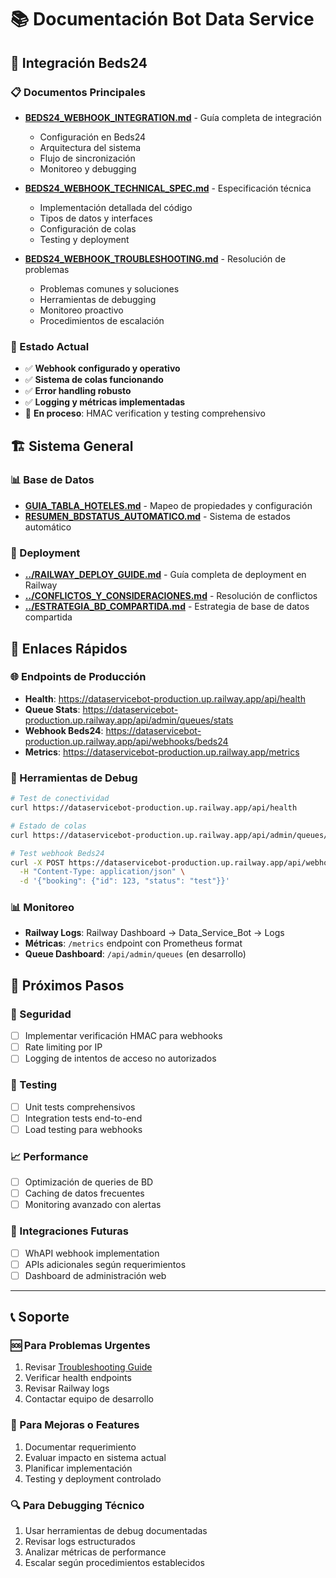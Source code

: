 # 📚 Documentación Bot Data Service

## 🏨 Integración Beds24

### 📋 Documentos Principales
- **[BEDS24_WEBHOOK_INTEGRATION.md](BEDS24_WEBHOOK_INTEGRATION.md)** - Guía completa de integración
  - Configuración en Beds24
  - Arquitectura del sistema
  - Flujo de sincronización
  - Monitoreo y debugging

- **[BEDS24_WEBHOOK_TECHNICAL_SPEC.md](BEDS24_WEBHOOK_TECHNICAL_SPEC.md)** - Especificación técnica
  - Implementación detallada del código
  - Tipos de datos y interfaces
  - Configuración de colas
  - Testing y deployment

- **[BEDS24_WEBHOOK_TROUBLESHOOTING.md](BEDS24_WEBHOOK_TROUBLESHOOTING.md)** - Resolución de problemas
  - Problemas comunes y soluciones
  - Herramientas de debugging
  - Monitoreo proactivo
  - Procedimientos de escalación

### 🎯 Estado Actual
- ✅ **Webhook configurado y operativo**
- ✅ **Sistema de colas funcionando**
- ✅ **Error handling robusto**
- ✅ **Logging y métricas implementadas**
- 🔄 **En proceso**: HMAC verification y testing comprehensivo

## 🏗️ Sistema General

### 📊 Base de Datos
- **[GUIA_TABLA_HOTELES.md](GUIA_TABLA_HOTELES.md)** - Mapeo de propiedades y configuración
- **[RESUMEN_BDSTATUS_AUTOMATICO.md](RESUMEN_BDSTATUS_AUTOMATICO.md)** - Sistema de estados automático

### 🚀 Deployment
- **[../RAILWAY_DEPLOY_GUIDE.md](../RAILWAY_DEPLOY_GUIDE.md)** - Guía completa de deployment en Railway
- **[../CONFLICTOS_Y_CONSIDERACIONES.md](../CONFLICTOS_Y_CONSIDERACIONES.md)** - Resolución de conflictos
- **[../ESTRATEGIA_BD_COMPARTIDA.md](../ESTRATEGIA_BD_COMPARTIDA.md)** - Estrategia de base de datos compartida

## 🔗 Enlaces Rápidos

### 🌐 Endpoints de Producción
- **Health**: https://dataservicebot-production.up.railway.app/api/health
- **Queue Stats**: https://dataservicebot-production.up.railway.app/api/admin/queues/stats
- **Webhook Beds24**: https://dataservicebot-production.up.railway.app/api/webhooks/beds24
- **Metrics**: https://dataservicebot-production.up.railway.app/metrics

### 🔧 Herramientas de Debug
```bash
# Test de conectividad
curl https://dataservicebot-production.up.railway.app/api/health

# Estado de colas
curl https://dataservicebot-production.up.railway.app/api/admin/queues/stats

# Test webhook Beds24
curl -X POST https://dataservicebot-production.up.railway.app/api/webhooks/beds24 \
  -H "Content-Type: application/json" \
  -d '{"booking": {"id": 123, "status": "test"}}'
```

### 📊 Monitoreo
- **Railway Logs**: Railway Dashboard → Data_Service_Bot → Logs
- **Métricas**: `/metrics` endpoint con Prometheus format
- **Queue Dashboard**: `/api/admin/queues` (en desarrollo)

## 🎯 Próximos Pasos

### 🔐 Seguridad
- [ ] Implementar verificación HMAC para webhooks
- [ ] Rate limiting por IP
- [ ] Logging de intentos de acceso no autorizados

### 🧪 Testing
- [ ] Unit tests comprehensivos
- [ ] Integration tests end-to-end
- [ ] Load testing para webhooks

### 📈 Performance
- [ ] Optimización de queries de BD
- [ ] Caching de datos frecuentes
- [ ] Monitoring avanzado con alertas

### 🔄 Integraciones Futuras
- [ ] WhAPI webhook implementation
- [ ] APIs adicionales según requerimientos
- [ ] Dashboard de administración web

---

## 📞 Soporte

### 🆘 Para Problemas Urgentes
1. Revisar [Troubleshooting Guide](BEDS24_WEBHOOK_TROUBLESHOOTING.md)
2. Verificar health endpoints
3. Revisar Railway logs
4. Contactar equipo de desarrollo

### 📝 Para Mejoras o Features
1. Documentar requerimiento
2. Evaluar impacto en sistema actual
3. Planificar implementación
4. Testing y deployment controlado

### 🔍 Para Debugging Técnico
1. Usar herramientas de debug documentadas
2. Revisar logs estructurados
3. Analizar métricas de performance
4. Escalar según procedimientos establecidos